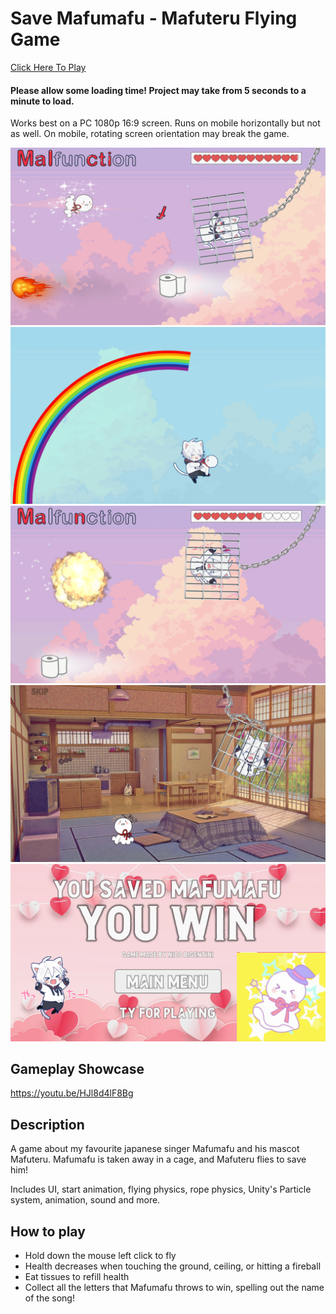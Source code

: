 # Save Mafumafu - Mafuteru Flying Game
<a href="https://lenibi.github.io/Mafuteru-Flying-Game/">Click Here To Play</a>
#### Please allow some loading time! Project may take from 5 seconds to a minute to load. 
Works best on a PC 1080p 16:9 screen. Runs on mobile horizontally but not as well. On mobile, rotating screen orientation may break the game.

<img src="./Images/ss3.png">
<img src="./Images/ss8.png">
<img src="./Images/ss4.png">
<img src="./Images/ss2.png">
<img src="./Images/ss9.png">

## Gameplay Showcase
https://youtu.be/HJl8d4lF8Bg

## Description

A game about my favourite japanese singer Mafumafu and his mascot Mafuteru. Mafumafu is taken away in a cage, and Mafuteru flies to save him!

Includes UI, start animation, flying physics, rope physics, Unity's Particle system, animation, sound and more.

## How to play

* Hold down the mouse left click to fly
* Health decreases when touching the ground, ceiling, or hitting a fireball
* Eat tissues to refill health
* Collect all the letters that Mafumafu throws to win, spelling out the name of the song!
  
